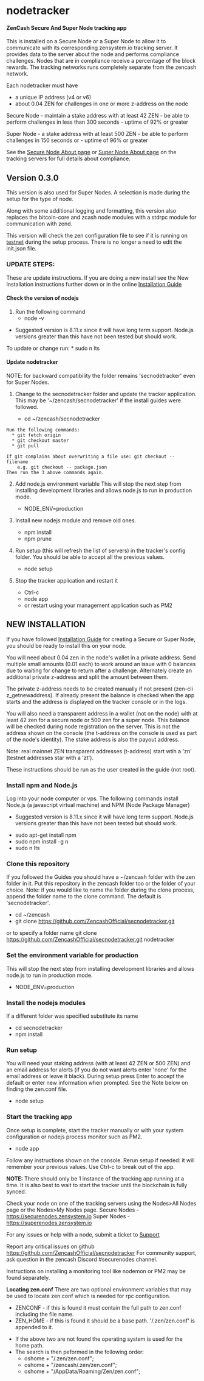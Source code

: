 # nodetracker
#### ZenCash Secure And Super Node tracking app

This is installed on a Secure Node or a Super Node to allow it to communicate with its corresponding zensystem.io tracking server. It provides data to the server about the node and performs compliance challenges. Nodes that are in compliance receive a percentage of the block rewards. The tracking networks runs completely separate from the zencash network.

Each nodetracker must have
  - a unique IP address (v4 or v6)
  - about 0.04 ZEN for challenges in one or more z-address on the node

  Secure Node
    - maintain a stake address with at least 42 ZEN
    - be able to perform challenges in less than 300 seconds
    - uptime of 92% or greater    
     
  Super Node
    - a stake address with at least 500 ZEN
    - be able to perform challenges in 150 seconds or 
    - uptime of 96% or greater

  See the [Secure Node About page](https://securenodes.zensystem.io/) or [Super Node About page](https://supernodes.zensystem.io/) on the tracking servers for full details about compliance.  

## Version 0.3.0
This version is also used for Super Nodes.  A selection is made during the setup for the type of node.  

Along with some additional logging and formatting, this version also replaces the bitcoin-core and zcash node modules with a stdrpc module for communication with zend.

This version will check the zen configuration file to see if it is running on [testnet](https://securenodes-testnet.zensystem.io/) during the setup process.  There is no longer a need to edit the init.json file.


 
### UPDATE STEPS:
These are update instructions.  If you are doing a new install see the New Installation instructions further down or in the online [Installation Guide](https://documentation.zencash.com/display/ZEN/Installation)
  
  #### Check the version of nodejs
   1. Run the following command
      * node -v
    
   - Suggested version is 8.11.x since it will have long term support. Node.js versions greater than this have not been tested but should work.

   To update or change run: 
      * sudo n lts

   #### Update nodetracker
   NOTE:  for backward compatibility the folder remains 'secnodetracker' even for Super Nodes.

  1. Change to the secnodetracker folder and update the tracker application. 
    This may be '~/zencash/secnodetracker' if the install guides were followed.

      * cd ~/zencash/secnodetracker

    Run the following commands:
      * git fetch origin
      * git checkout master
      * git pull

    If git complains about overwriting a file use: git checkout -- filename
        e.g. git checkout -- package.json
    Then run the 3 above commands again.

  2. Add node.js environment variable
    This will stop the next step from installing development libraries and allows node.js to run in production mode.
      *  NODE_ENV=production

  3. Install new nodejs module and remove old ones.

      * npm install
      * npm prune  

  4. Run setup (this will refresh the list of servers) in the tracker's config folder.
     You should be able to accept all the previous values.
      * node setup

  5. Stop the tracker application and restart it
      * Ctrl-c
      * node app
      * or restart using your management application such as PM2

  


## NEW INSTALLATION
If you have followed [Installation Guide](https://documentation.zencash.com/display/ZEN/Installation) for creating a Secure or Super Node, you should be ready to install this on your node. 

You will need about 0.04 zen in the node's wallet in a private address. Send multiple small amounts (0.01 each) to work around an issue with 0 balances due to waiting for change to return after a challenge. Alternately create an additional private z-address and split the amount between them.

The private z-address needs to be created manually if not present (zen-cli z_getnewaddress).  If already present the balance is checked when the app starts and the address is displayed on the tracker console or in the logs.

You will also need a transparent address in a wallet (not on the node) with at least 42 zen for a secure node or 500 zen for a super node. This balance will be checked during node registration on the server. This is not the address shown on the console (the t-address on the console is used as part of the node's identity). The stake address is also the payout address.

Note: real mainnet ZEN transparent addresses (t-address) start wtih a 'zn' (testnet addresses star with a 'zt').

These instructions should be run as the user created in the guide (not root).

### Install npm and Node.js
Log into your node computer or vps.  The following commands install Node.js (a javascript virtual machine) and NPM (Node Package Manager)

  - Suggested version is 8.11.x since it will have long term support. Node.js versions greater than this have not been tested but should work.

  * sudo apt-get install npm
  * sudo npm install -g n
  * sudo n lts

### Clone this repository
If you followed the Guides you should have a ~/zencash folder with the zen folder in it. 
Put this repository in the zencash folder too or the folder of your choice.
Note:  if you would like to name the folder during the clone process, append the folder name to the clone command. The default is 'secnodetracker'.

  * cd ~/zencash
  * git clone https://github.com/ZencashOfficial/secnodetracker.git 

  or to specify a folder name 
    git clone https://github.com/ZencashOfficial/secnodetracker.git nodetracker

### Set the environment variable for production
This will stop the next step from installing development libraries and allows node.js to run in production mode.
  * NODE_ENV=production
  
### Install the nodejs modules
  If a different folder was specified substitute its name

   * cd secnodetracker
   * npm install
   
### Run setup
You will need your staking address (with at least 42 ZEN or 500 ZEN) and an email address for alerts (if you do not want alerts enter 'none' for the email address or leave it black).  During setup press Enter to accept the default or enter new information when prompted.  See the Note below on finding the zen.conf file.

  * node setup


### Start the tracking app
Once setup is complete, start the tracker manually or with your system configuration or nodejs process monitor such as PM2.

  * node app
 
Follow any instructions shown on the console.  Rerun setup if needed: it will remember your previous values. 
Use Ctrl-c to break out of the app. 

**NOTE:**  There should only be 1 instance of the tracking app running at a time.  It is also best to wait to start the tracker until the blockchain is fully synced.
 
Check your node on one of the tracking servers using the Nodes>All Nodes page or the Nodes>My Nodes page.
  Secure Nodes - https://securenodes.zensystem.io
  Super Nodes - https://superenodes.zensystem.io
  
For any issues or help with a node, submit a ticket to [Support](https://support.zencash.com)

Report any critical issues on github https://github.com/ZencashOfficial/secnodetracker
For community support, ask question in the zencash Discord #securenodes channel. 


Instructions on installing a monitoring tool like nodemon or PM2 may be found separately.

**Locating zen.conf**
There are two optional environment variables that may be used to locate zen.conf which is needed for rpc configuration.


  * ZENCONF - if this is found it must contain the full path to zen.conf including the file name.
  * ZEN_HOME - if this is found it should be a base path. '/.zen/zen.conf' is appended to it.

  - If the above two are not found the operating system is used for the home path.
  - The search is then peformed in the following order:
      - oshome + "/.zen/zen.conf";
      - oshome + "/zencash/.zen/zen.conf";
      - oshome + "/AppData/Roaming/Zen/zen.conf";


  


